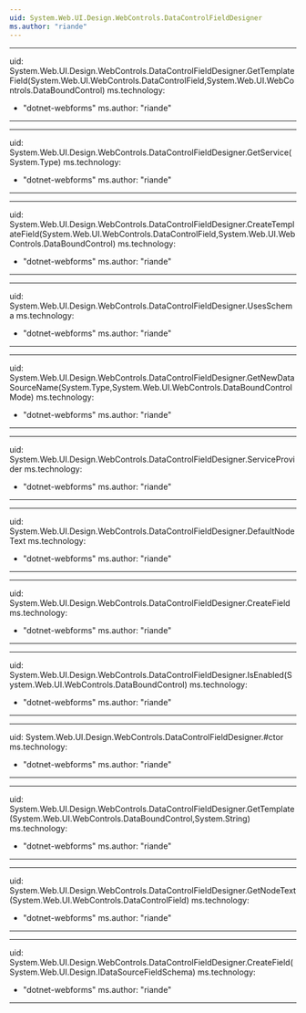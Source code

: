 ```yaml
---
uid: System.Web.UI.Design.WebControls.DataControlFieldDesigner
ms.author: "riande"
---
```


---
uid: System.Web.UI.Design.WebControls.DataControlFieldDesigner.GetTemplateField(System.Web.UI.WebControls.DataControlField,System.Web.UI.WebControls.DataBoundControl)
ms.technology: 
  - "dotnet-webforms"
ms.author: "riande"
---

---
uid: System.Web.UI.Design.WebControls.DataControlFieldDesigner.GetService(System.Type)
ms.technology: 
  - "dotnet-webforms"
ms.author: "riande"
---

---
uid: System.Web.UI.Design.WebControls.DataControlFieldDesigner.CreateTemplateField(System.Web.UI.WebControls.DataControlField,System.Web.UI.WebControls.DataBoundControl)
ms.technology: 
  - "dotnet-webforms"
ms.author: "riande"
---

---
uid: System.Web.UI.Design.WebControls.DataControlFieldDesigner.UsesSchema
ms.technology: 
  - "dotnet-webforms"
ms.author: "riande"
---

---
uid: System.Web.UI.Design.WebControls.DataControlFieldDesigner.GetNewDataSourceName(System.Type,System.Web.UI.WebControls.DataBoundControlMode)
ms.technology: 
  - "dotnet-webforms"
ms.author: "riande"
---

---
uid: System.Web.UI.Design.WebControls.DataControlFieldDesigner.ServiceProvider
ms.technology: 
  - "dotnet-webforms"
ms.author: "riande"
---

---
uid: System.Web.UI.Design.WebControls.DataControlFieldDesigner.DefaultNodeText
ms.technology: 
  - "dotnet-webforms"
ms.author: "riande"
---

---
uid: System.Web.UI.Design.WebControls.DataControlFieldDesigner.CreateField
ms.technology: 
  - "dotnet-webforms"
ms.author: "riande"
---

---
uid: System.Web.UI.Design.WebControls.DataControlFieldDesigner.IsEnabled(System.Web.UI.WebControls.DataBoundControl)
ms.technology: 
  - "dotnet-webforms"
ms.author: "riande"
---

---
uid: System.Web.UI.Design.WebControls.DataControlFieldDesigner.#ctor
ms.technology: 
  - "dotnet-webforms"
ms.author: "riande"
---

---
uid: System.Web.UI.Design.WebControls.DataControlFieldDesigner.GetTemplate(System.Web.UI.WebControls.DataBoundControl,System.String)
ms.technology: 
  - "dotnet-webforms"
ms.author: "riande"
---

---
uid: System.Web.UI.Design.WebControls.DataControlFieldDesigner.GetNodeText(System.Web.UI.WebControls.DataControlField)
ms.technology: 
  - "dotnet-webforms"
ms.author: "riande"
---

---
uid: System.Web.UI.Design.WebControls.DataControlFieldDesigner.CreateField(System.Web.UI.Design.IDataSourceFieldSchema)
ms.technology: 
  - "dotnet-webforms"
ms.author: "riande"
---
